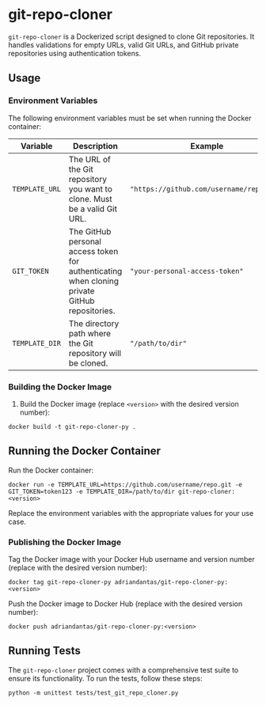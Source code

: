 # git-repo-cloner

`git-repo-cloner` is a Dockerized script designed to clone Git repositories. It handles validations for empty URLs, valid Git URLs, and GitHub private repositories using authentication tokens.

## Usage

### Environment Variables

The following environment variables must be set when running the Docker container:

| Variable      | Description                                                                                             | Example                                              |
|---------------|---------------------------------------------------------------------------------------------------------|------------------------------------------------------|
| `TEMPLATE_URL`| The URL of the Git repository you want to clone. Must be a valid Git URL.                               | `"https://github.com/username/repo.git"`             |
| `GIT_TOKEN`   | The GitHub personal access token for authenticating when cloning private GitHub repositories.           | `"your-personal-access-token"`                       |
| `TEMPLATE_DIR`| The directory path where the Git repository will be cloned.                                             | `"/path/to/dir"`                                     |



### Building the Docker Image

1. Build the Docker image (replace `<version>` with the desired version number):

```shell
docker build -t git-repo-cloner-py .
```

## Running the Docker Container

Run the Docker container:

```shell
docker run -e TEMPLATE_URL=https://github.com/username/repo.git -e GIT_TOKEN=token123 -e TEMPLATE_DIR=/path/to/dir git-repo-cloner:<version>
```

Replace the environment variables with the appropriate values for your use case.

### Publishing the Docker Image

Tag the Docker image with your Docker Hub username and version number (replace <version> with the desired version number):

```shell
docker tag git-repo-cloner-py adriandantas/git-repo-cloner-py:<version>
```

Push the Docker image to Docker Hub (replace <version> with the desired version number):

```shell
docker push adriandantas/git-repo-cloner-py:<version>
```

## Running Tests

The `git-repo-cloner` project comes with a comprehensive test suite to ensure its functionality. To run the tests, follow these steps:

```shell
python -m unittest tests/test_git_repo_cloner.py
```
